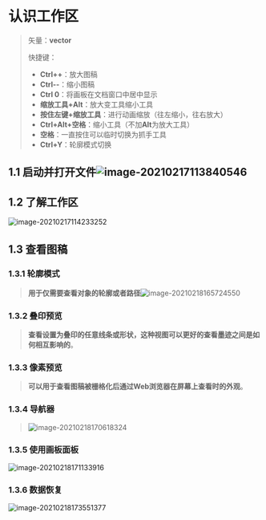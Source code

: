 # 认识工作区

> 矢量：**vector**
>
> 快捷键：
>
> - **Ctrl++**：放大图稿
> - **Ctrl--**：缩小图稿
> - **Ctrl 0**：将画板在文档窗口中居中显示
> - **缩放工具+Alt**：放大变工具缩小工具
> - **按住左键+缩放工具**：进行动画缩放（往左缩小，往右放大）
> - **Ctrl+Alt+空格**：缩小工具（不加**Alt**为放大工具）
> - **空格**：一直按住可以临时切换为抓手工具
> - **Ctrl+Y**：轮廓模式切换

## 1.1 启动并打开文件![image-20210217113840546](https://gitee.com/zr001/writeimges/raw/master/img/image-20210217113840546.png)

## 1.2 了解工作区

![image-20210217114233252](https://gitee.com/zr001/writeimges/raw/master/img/image-20210217114233252.png)

## 1.3 查看图稿

### 1.3.1 轮廓模式

> **用于仅需要查看对象的轮廓或者路径**![image-20210218165724550](https://gitee.com/zr001/writeimges/raw/master/img/image-20210218165724550.png)

### 1.3.2 叠印预览

> **查看设置为叠印的任意线条或形状，这种视图可以更好的查看墨迹之间是如何相互影响的**。

### 1.3.3 像素预览

> **可以用于查看图稿被栅格化后通过Web浏览器在屏幕上查看时的外观**。

### 1.3.4 导航器

> ![image-20210218170618324](https://gitee.com/zr001/writeimges/raw/master/img/image-20210218170618324.png)

### 1.3.5 使用画板面板

![image-20210218171133916](https://gitee.com/zr001/writeimges/raw/master/img/image-20210218171133916.png)

### 1.3.6 数据恢复

![image-20210218173551377](https://gitee.com/zr001/writeimges/raw/master/img/image-20210218173551377.png)